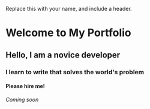 Replace this with your name, and include a header.
# Welcome to My Portfolio
## Hello, I am a novice developer
### I learn to write that solves the world's problem
#### Please hire me!
_Coming soon_
